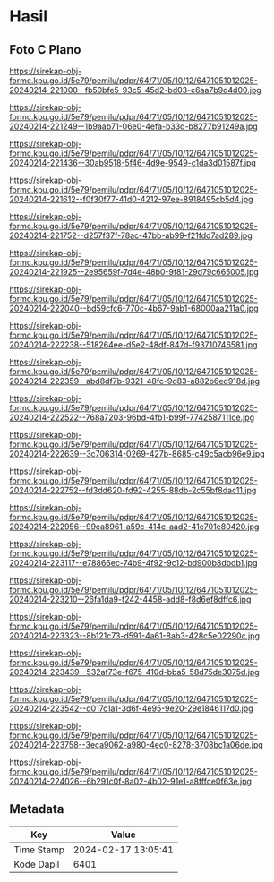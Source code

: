# Hasil

## Foto C Plano

https://sirekap-obj-formc.kpu.go.id/5e79/pemilu/pdpr/64/71/05/10/12/6471051012025-20240214-221000--fb50bfe5-93c5-45d2-bd03-c6aa7b9d4d00.jpg

https://sirekap-obj-formc.kpu.go.id/5e79/pemilu/pdpr/64/71/05/10/12/6471051012025-20240214-221249--1b9aab71-06e0-4efa-b33d-b8277b91249a.jpg

https://sirekap-obj-formc.kpu.go.id/5e79/pemilu/pdpr/64/71/05/10/12/6471051012025-20240214-221436--30ab9518-5f46-4d9e-9549-c1da3d01587f.jpg

https://sirekap-obj-formc.kpu.go.id/5e79/pemilu/pdpr/64/71/05/10/12/6471051012025-20240214-221612--f0f30f77-41d0-4212-97ee-8918495cb5d4.jpg

https://sirekap-obj-formc.kpu.go.id/5e79/pemilu/pdpr/64/71/05/10/12/6471051012025-20240214-221752--d257f37f-78ac-47bb-ab99-f21fdd7ad289.jpg

https://sirekap-obj-formc.kpu.go.id/5e79/pemilu/pdpr/64/71/05/10/12/6471051012025-20240214-221925--2e95659f-7d4e-48b0-9f81-29d79c665005.jpg

https://sirekap-obj-formc.kpu.go.id/5e79/pemilu/pdpr/64/71/05/10/12/6471051012025-20240214-222040--bd59cfc6-770c-4b67-9ab1-68000aa211a0.jpg

https://sirekap-obj-formc.kpu.go.id/5e79/pemilu/pdpr/64/71/05/10/12/6471051012025-20240214-222238--518264ee-d5e2-48df-847d-f93710746581.jpg

https://sirekap-obj-formc.kpu.go.id/5e79/pemilu/pdpr/64/71/05/10/12/6471051012025-20240214-222359--abd8df7b-9321-48fc-9d83-a882b6ed918d.jpg

https://sirekap-obj-formc.kpu.go.id/5e79/pemilu/pdpr/64/71/05/10/12/6471051012025-20240214-222522--768a7203-96bd-4fb1-b99f-7742587111ce.jpg

https://sirekap-obj-formc.kpu.go.id/5e79/pemilu/pdpr/64/71/05/10/12/6471051012025-20240214-222639--3c706314-0269-427b-8685-c49c5acb96e9.jpg

https://sirekap-obj-formc.kpu.go.id/5e79/pemilu/pdpr/64/71/05/10/12/6471051012025-20240214-222752--fd3dd620-fd92-4255-88db-2c55bf8dac11.jpg

https://sirekap-obj-formc.kpu.go.id/5e79/pemilu/pdpr/64/71/05/10/12/6471051012025-20240214-222956--99ca8961-a59c-414c-aad2-41e701e80420.jpg

https://sirekap-obj-formc.kpu.go.id/5e79/pemilu/pdpr/64/71/05/10/12/6471051012025-20240214-223117--e78866ec-74b9-4f92-9c12-bd900b8dbdb1.jpg

https://sirekap-obj-formc.kpu.go.id/5e79/pemilu/pdpr/64/71/05/10/12/6471051012025-20240214-223210--26fa1da9-f242-4458-add8-f8d6ef8dffc6.jpg

https://sirekap-obj-formc.kpu.go.id/5e79/pemilu/pdpr/64/71/05/10/12/6471051012025-20240214-223323--8b121c73-d591-4a61-8ab3-428c5e02290c.jpg

https://sirekap-obj-formc.kpu.go.id/5e79/pemilu/pdpr/64/71/05/10/12/6471051012025-20240214-223439--532af73e-f675-410d-bba5-58d75de3075d.jpg

https://sirekap-obj-formc.kpu.go.id/5e79/pemilu/pdpr/64/71/05/10/12/6471051012025-20240214-223542--d017c1a1-3d6f-4e95-9e20-29e1846117d0.jpg

https://sirekap-obj-formc.kpu.go.id/5e79/pemilu/pdpr/64/71/05/10/12/6471051012025-20240214-223758--3eca9062-a980-4ec0-8278-3708bc1a06de.jpg

https://sirekap-obj-formc.kpu.go.id/5e79/pemilu/pdpr/64/71/05/10/12/6471051012025-20240214-224026--6b291c0f-8a02-4b02-91e1-a8fffce0f63e.jpg


## Metadata

| Key        | Value               |
| ---------- | ------------------- |
| Time Stamp | 2024-02-17 13:05:41 |
| Kode Dapil | 6401                |



